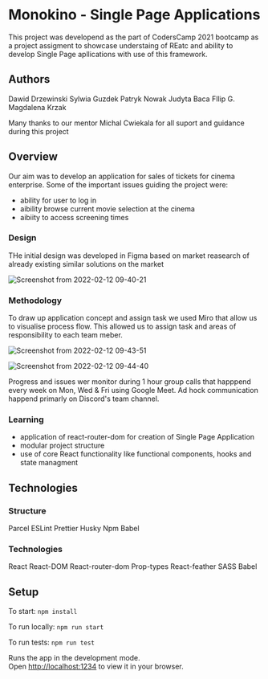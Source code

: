 # Monokino - Single Page Applications

This project was developend as the part of CodersCamp 2021 bootcamp as a project assigment to showcase understaing of REatc and ability to develop Single Page apllications with use of this framework.

## Authors

Dawid Drzewinski
Sylwia Guzdek
Patryk Nowak
Judyta Baca
FIlip G.
Magdalena Krzak

Many thanks to our mentor Michal Cwiekala for all suport and guidance during this project 

## Overview

Our aim was to develop an application for sales of tickets for cinema enterprise. Some of the important issues guiding the project were:
- ability for user to log in
- aibility browse current movie selection at the cinema
- aibiity to access screening times

### Design

THe initial design was developed in Figma based on market reasearch of already existing similar solutions on the market

![Screenshot from 2022-02-12 09-40-21](https://user-images.githubusercontent.com/95184866/153704310-8423f35e-07ab-4bb3-9ea4-1cbf57889c7a.png)



### Methodology

To draw up application concept and assign task we used Miro that allow us to visualise process flow. This allowed us to assign task and areas of responsibility to each team meber.

![Screenshot from 2022-02-12 09-43-51](https://user-images.githubusercontent.com/95184866/153704386-87d0c788-0ccd-40b7-aa4f-6c6f9f2e7ae3.png)

![Screenshot from 2022-02-12 09-44-40](https://user-images.githubusercontent.com/95184866/153704389-095d43b7-dffb-450b-8bb6-fd190fd70ef7.png)

Progress and issues wer monitor during 1 hour group calls that happpend every week on Mon, Wed & Fri using Google Meet.
Ad hock communication happend primarly on Discord's team channel.

### Learning
- application of react-router-dom for creation of Single Page Application
- modular project structure
- use of core React functionality like functional components, hooks and state managment


## Technologies

### Structure
Parcel
ESLint
Prettier
Husky
Npm
Babel

### Technologies
React
React-DOM
React-router-dom
Prop-types
React-feather
SASS
Babel




## Setup

To start:
`npm install`

To run locally:
`npm run start`

To run tests:
`npm run test`

Runs the app in the development mode.\
Open [http://localhost:1234](http://localhost:1234) to view it in your browser.
